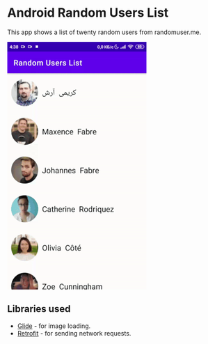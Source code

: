 # Android Random Users List
This app shows a list of twenty random users from randomuser.me.

![](android-random-users-list.gif)

Libraries used
--------------
* [Glide](https://bumptech.github.io/glide/) - for image loading.
* [Retrofit](http://square.github.io/retrofit/) - for sending network requests.

